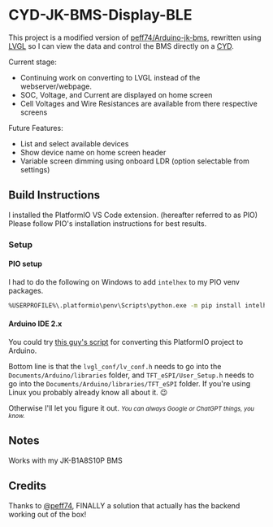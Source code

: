 # CYD-JK-BMS-Display-BLE

This project is a modified version of [peff74/Arduino-jk-bms](https://github.com/peff74/Arduino-jk-bms), rewritten using [LVGL](https://lvgl.io/) so I can view the data and control the BMS directly on a [CYD](https://github.com/witnessmenow/ESP32-Cheap-Yellow-Display).




Current stage:
- Continuing work on converting to LVGL instead of the webserver/webpage.
- SOC, Voltage, and Current are displayed on home screen
- Cell Voltages and Wire Resistances are available from there respective screens

Future Features:
- List and select available devices
- Show device name on home screen header
- Variable screen dimming using onboard LDR (option selectable from settings)


## Build Instructions

I installed the PlatformIO VS Code extension. (hereafter referred to as PIO) 
Please follow PIO's installation instructions for best results.

### Setup



#### PIO setup

I had to do the following on Windows to add ```intelhex``` to my PIO venv packages.
```bash
%USERPROFILE%\.platformio\penv\Scripts\python.exe -m pip install intelhex
```

#### Arduino IDE 2.x

You could try [this guy's script](https://runningdeveloper.com/blog/platformio-project-to-arduino-ide/) for
converting this PlatformIO project to Arduino.

Bottom line is that the ```lvgl_conf/lv_conf.h``` needs to go into the ```Documents/Arduino/libraries``` folder,
and ```TFT_eSPI/User_Setup.h``` needs to go into the ```Documents/Arduino/libraries/TFT_eSPI``` folder.
If you're using Linux you probably already know all about it. 😉

Otherwise I'll let you figure it out. <i><small>You can always Google or ChatGPT things, you know.</small></i>

## Notes

Works with my JK-B1A8S10P BMS

## Credits

Thanks to [@peff74](https://github.com/peff74/), FINALLY a solution that actually has the backend working out of the box!